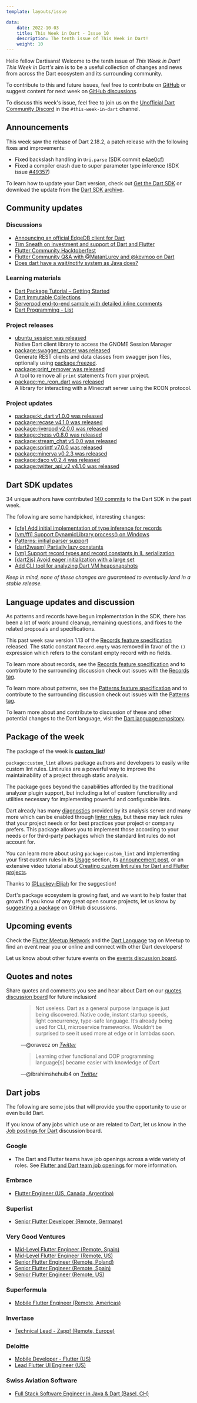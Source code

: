 ```yaml
---
template: layouts/issue

data:
    date: 2022-10-03
    title: This Week in Dart - Issue 10
    description: The tenth issue of This Week in Dart!
    weight: 10
---
```


Hello fellow Dartisans!
Welcome to the tenth issue of _This Week in Dart!_
_This Week in Dart's_ aim is to be a useful collection of changes and news
from across the Dart ecosystem and its surrounding community.

To contribute to this and future issues,
feel free to contribute on [GitHub][]
or suggest content for next week on [GitHub discussions][].

To discuss this week's issue,
feel free to join us on the [Unofficial Dart Community Discord][]
in the `#this-week-in-dart` channel.

## Announcements

This week saw the release of Dart 2.18.2,
a patch release with the following fixes and improvements:

* Fixed backslash handling in `Uri.parse` (SDK commit [e4ae0cf](https://github.com/dart-lang/sdk/commit/e4ae0cf2ce0755b85e9bffdfa50f5042e4edcd99))
* Fixed a compiler crash due to super parameter type inference (SDK issue [#49357](https://github.com/dart-lang/sdk/issues/49357))

To learn how to update your Dart version,
check out [Get the Dart SDK](https://dart.dev/get-dart)
or download the update
from the [Dart SDK archive](https://dart.dev/get-dart/archive).


## Community updates

### Discussions

- [Announcing an official EdgeDB client for Dart](https://www.edgedb.com/blog/edgedb-dart)
- [Tim Sneath on investment and support of Dart and Flutter](https://news.ycombinator.com/item?id=33028259)
- [Flutter Community Hacktoberfest](https://invertase.io/community/hacktoberfest)
- [Flutter Community Q&A with @MatanLurey and @kevmoo on Dart](https://www.youtube.com/watch?v=Y361N1jCu50)
- [Does dart have a wait/notify system as Java does?](https://www.reddit.com/r/dartlang/comments/xpkb4w/does_dart_have_a_waitnotify_system_as_java_does/)

### Learning materials

- [Dart Package Tutorial – Getting Started](https://www.raywenderlich.com/34692047-dart-package-tutorial-getting-started)
- [Dart Immutable Collections](https://www.christianfindlay.com/blog/dart-immutable-collections)
- [Serverpod end-to-end sample with detailed inline comments](https://github.com/serverpod/pixorama)
- [Dart Programming - List](https://www.geeksforgeeks.org/dart-programming-list/)

### Project releases

- [ubuntu_session was released](https://pub.dev/packages/ubuntu_session)<br>
  Native Dart client library to access the GNOME Session Manager
- [package:swagger_parser was released](https://pub.dev/packages/swagger_parser)<br>
  Generate REST clients and data classes from swagger json files,
  optionally using [package:freezed][].
- [package:print_remover was released](https://pub.dev/packages/print_remover)<br>
  A tool to remove all `print` statements from your project.
- [package:mc_rcon_dart was released](https://pub.dev/packages/mc_rcon_dart/changelog)<br>
  A library for interacting with a Minecraft server using the RCON protocol.

[package:freezed]: https://pub.dev/packages/freezed

### Project updates

* [package:kt_dart v1.0.0 was released](https://pub.dev/packages/kt_dart/changelog#100)
* [package:recase v4.1.0 was released](https://pub.dev/packages/recase/changelog#410)
* [package:riverpod v2.0.0 was released](https://pub.dev/packages/riverpod/changelog#200)
* [package:chess v0.8.0 was released](https://pub.dev/packages/chess/changelog#080)
* [package:stream_chat v5.0.0 was released](https://pub.dev/packages/stream_chat/changelog#500)
* [package:sprintf v7.0.0 was released](https://pub.dev/packages/sprintf/changelog)
* [package:minerva v0.2.3 was released](https://pub.dev/packages/minerva/changelog#023)
* [package:daco v0.2.4 was released](https://pub.dev/packages/daco/changelog#024)
* [package:twitter_api_v2 v4.1.0 was released](https://pub.dev/packages/twitter_api_v2/changelog#v410)


## Dart SDK updates

34 unique authors have contributed
[140 commits](https://github.com/dart-lang/sdk/compare/cfddeee68e0cf7451a2eee1a9fbbff8a8d9c0b92...06847c34fba4c439fa48b7d52346a5d865588c6f)
to the Dart SDK in the past week.

The following are some handpicked, interesting changes:

* [[cfe] Add initial implementation of type inference for records](https://github.com/dart-lang/sdk/commit/354f144c08b9af5a105393305faa809d828dbfe4)
* [[vm/ffi] Support DynamicLibrary.process() on Windows](https://github.com/dart-lang/sdk/commit/c04673f44b61c104e1818ea18f93788f4615aa7b)
* [Patterns: initial parser support](https://github.com/dart-lang/sdk/commit/6945a72009a573062e4815ab3d984a17124d553e)
* [[dart2wasm] Partially lazy constants](https://github.com/dart-lang/sdk/commit/e08c94a65147aaa3ec8c4e09fd1935f20599eec2)
* [[vm] Support record types and record constants in IL serialization](https://github.com/dart-lang/sdk/commit/b860d9ee369b0b1381975ddd104b9079f73bd984)
* [[dart2js] Avoid eager initialization with a large set](https://github.com/dart-lang/sdk/commit/a8ab1853a9de4d5aa07fb75212f60af8a6389a64)
* [Add CLI tool for analyzing Dart VM heapsnapshots](https://github.com/dart-lang/sdk/commit/ed5ad5c08739d01baa1baf79068ebba01981f9ea)

_Keep in mind, none of these changes are guaranteed to
eventually land in a stable release._


## Language updates and discussion

As patterns and records have begun implementation in the SDK,
there has been a lot of work around cleanup, remaining questions,
and fixes to the related proposals and specifications.

This past week saw version 1.13
of the [Records feature specification][] released.
The static constant `Record.empty` was removed in favor of 
the `()` expression which refers to the constant empty record with no fields.

To learn more about records, see the [Records feature specification][]
and to contribute to the surrounding discussion
check out issues with the [Records tag][].

To learn more about patterns, see the [Patterns feature specification][]
and to contribute to the surrounding discussion
check out issues with the [Patterns tag][].

To learn more about and contribute to discussion
of these and other potential changes to the Dart language,
visit the [Dart language repository][].

[Records feature specification]: https://github.com/dart-lang/language/blob/master/accepted/future-releases/records/records-feature-specification.md
[Records tag]: https://github.com/dart-lang/language/issues?q=is%3Aopen+is%3Aissue+label%3Arecords
[Patterns feature specification]: https://github.com/dart-lang/language/blob/master/working/0546-patterns/patterns-feature-specification.md
[Patterns tag]: https://github.com/dart-lang/language/issues?q=is%3Aopen+is%3Aissue+label%3Apatterns


## Package of the week

The package of the week is 
[**custom_list**](https://pub.dev/packages/custom_lint)!

`package:custom_lint` allows package authors and developers
to easily write custom lint rules.
Lint rules are a powerful way to improve the maintainability of a project
through static analysis.

The package goes beyond the capabilities afforded
by the traditional analyzer plugin support,
but including a lot of custom functionality and utilities
necessary for implementing powerful and configurable lints.

Dart already has many [diagnostics][] provided by its analysis server
and many more which can be enabled through [linter rules][],
but these may lack rules that your project needs
or for best practices your project or company prefers.
This package allows you to implement those according to your needs
or for third-party packages which the standard lint rules do not account for.

You can learn more about using `package:custom_lint` and implementing
your first custom rules in its [Usage][custom-lint-usage] section,
its [announcement post][custom-lint-announcement],
or an extensive video tutorial about 
[Creating custom lint rules for Dart and Flutter projects][].

Thanks to [@Luckey-Elijah](https://github.com/Luckey-Elijah)
for the suggestion!

Dart's package ecosystem is growing fast,
and we want to help foster that growth.
If you know of any great open source projects,
let us know by [suggesting a package][] on GitHub discussions.

[diagnostics]: https://dart.dev/tools/diagnostic-messages
[linter rules]: https://dart.dev/tools/linter-rules
[custom-lint-usage]: https://pub.dev/packages/custom_lint#usage
[custom-lint-announcement]: https://invertase.io/blog/announcing-dart-custom-lint
[Creating custom lint rules for Dart and Flutter projects]: https://www.youtube.com/watch?v=Okg1Os-gtbo


## Upcoming events

Check the [Flutter Meetup Network][]
and the [Dart Language][Dart Meetup] tag on Meetup
to find an event near you or online and
connect with other Dart developers!

Let us know about other future events on
the [events discussion board][].


## Quotes and notes

Share quotes and comments you see and hear about Dart
on our [quotes discussion board][] for future inclusion!

<figure class="quote">
    <blockquote cite="https://twitter.com/oravecz/status/1576557672073396226">
        <p>Not useless. Dart as a general purpose language is just being discovered. 
           Native code, instant startup speeds, light concurrency, type-safe language. 
           It’s already being used for CLI, microservice frameworks. 
           Wouldn’t be surprised to see it used more at edge or in lambdas soon.</p>
    </blockquote>
    <figcaption>—@oravecz on <cite><a href="https://twitter.com/oravecz/status/1576557672073396226">Twitter</a></cite></figcaption>
</figure>

<figure class="quote">
    <blockquote cite="https://twitter.com/ibrahimshehuib4/status/1576139519690444800">
        <p>Learning other functional and OOP programming language[s] became easier with knowledge of Dart</p>
    </blockquote>   
    <figcaption>—@ibrahimshehuib4 on <cite><a href="https://twitter.com/ibrahimshehuib4/status/1576139519690444800">Twitter</a></cite></figcaption>
</figure>


## Dart jobs

The following are some jobs that will provide you the opportunity
to use or even build Dart.

If you know of any jobs which use or are related to Dart,
let us know in the [Job postings for Dart][] discussion board.

### Google

- The Dart and Flutter teams have job openings across a wide variety of roles.
  See [Flutter and Dart team job openings][] for more information.

### Embrace

- [Flutter Engineer (US, Canada, Argentina)](https://boards.greenhouse.io/embrace/jobs/4144809004)

### Superlist

- [Senior Flutter Developer (Remote, Germany)](https://superlist.recruitee.com/o/senior-flutter-developer-mfd)

### Very Good Ventures

- [Mid-Level Flutter Engineer (Remote, Spain)](https://apply.workable.com/very-good-ventures/j/0A59EA0F0A/)
- [Mid-Level Flutter Engineer (Remote, US)](https://apply.workable.com/very-good-ventures/j/887770EDD0/)
- [Senior Flutter Engineer (Remote, Poland)](https://apply.workable.com/very-good-ventures/j/EC7948F4F3/)
- [Senior Flutter Engineer (Remote, Spain)](https://apply.workable.com/very-good-ventures/j/1F6FE77E80/)
- [Senior Flutter Engineer (Remote, US)](https://apply.workable.com/very-good-ventures/j/9DB5DCF67F/)

### Superformula

- [Mobile Flutter Engineer (Remote, Americas)](https://careers.superformula.com/o/mobile-flutter-engineer-americas)

### Invertase

- [Technical Lead - Zapp! (Remote, Europe)](https://invertase.io/careers/zapp-technical-lead)

### Deloitte

- [Mobile Developer - Flutter (US)](https://apply.deloitte.com/careers/JobDetail/Mobile-Developer-Flutter-ConvergeHEALTH-Deloitte-Consulting-LLP/117233)
- [Lead Flutter UI Engineer (US)](https://apply.deloitte.com/careers/JobDetail/ConvergePROSPERITY-BankingSuite-Lead-Flutter-UI-Engineer/117032)

### Swiss Aviation Software

- [Full Stack Software Engineer in Java & Dart (Basel, CH)](https://swissas.teamtailor.com/jobs/1794803-full-stack-software-engineer-in-java-dart)

[Dart language repository]: https://github.com/dart-lang/language
[Flutter Meetup Network]: https://www.meetup.com/pro/flutter
[Dart Meetup]: https://www.meetup.com/topics/dart-language/
[Flutter and Dart team job openings]: https://dart.dev/jobs
[GitHub]: https://github.com/parlough/thisweekindart
[GitHub discussions]: https://github.com/parlough/thisweekindart/discussions
[events discussion board]: https://github.com/parlough/thisweekindart/discussions/5
[quotes discussion board]: https://github.com/parlough/thisweekindart/discussions/3
[suggesting a package]: https://github.com/parlough/thisweekindart/discussions/2
[Job postings for Dart]: https://github.com/parlough/thisweekindart/discussions/4
[Unofficial Dart Community Discord]: https://discord.gg/Qt6DgfAWWx